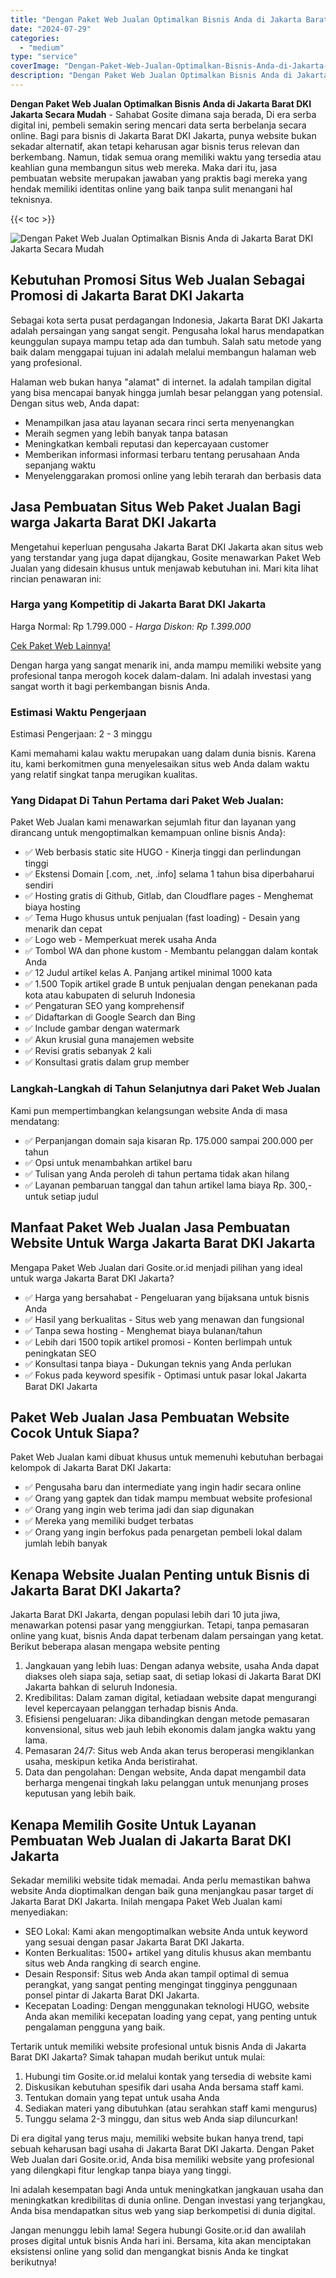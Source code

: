 ```yaml
---
title: "Dengan Paket Web Jualan Optimalkan Bisnis Anda di Jakarta Barat DKI Jakarta Secara Mudah"
date: "2024-07-29"
categories: 
  - "medium"
type: "service"
coverImage: "Dengan-Paket-Web-Jualan-Optimalkan-Bisnis-Anda-di-Jakarta-Barat-DKI-Jakarta-Secara-Mudah.png"
description: "Dengan Paket Web Jualan Optimalkan Bisnis Anda di Jakarta Barat DKI Jakarta Secara Mudah. Jangan menunggu lebih lama! Segera hubungi Gosite.or.id dan awalila..."
---
```


**Dengan Paket Web Jualan Optimalkan Bisnis Anda di Jakarta Barat DKI Jakarta Secara Mudah** - Sahabat Gosite dimana saja berada, Di era serba digital ini, pembeli semakin sering mencari data serta berbelanja secara online. Bagi para bisnis di Jakarta Barat DKI Jakarta, punya website bukan sekadar alternatif, akan tetapi keharusan agar bisnis terus relevan dan berkembang. Namun, tidak semua orang memiliki waktu yang tersedia atau keahlian guna membangun situs web mereka. Maka dari itu, jasa pembuatan website merupakan jawaban yang praktis bagi mereka yang hendak memiliki identitas online yang baik tanpa sulit menangani hal teknisnya.

{{< toc >}}

![Dengan Paket Web Jualan Optimalkan Bisnis Anda di Jakarta Barat DKI Jakarta Secara Mudah](/images/medium/Dengan-Paket-Web-Jualan-Optimalkan-Bisnis-Anda-di-Jakarta-Barat-DKI-Jakarta-Secara-Mudah.png)

## Kebutuhan Promosi Situs Web Jualan Sebagai Promosi di Jakarta Barat DKI Jakarta

Sebagai kota serta pusat perdagangan Indonesia, Jakarta Barat DKI Jakarta adalah persaingan yang sangat sengit. Pengusaha lokal harus mendapatkan keunggulan supaya mampu tetap ada dan tumbuh. Salah satu metode yang baik dalam menggapai tujuan ini adalah melalui membangun halaman web yang profesional.

Halaman web bukan hanya "alamat" di internet. Ia adalah tampilan digital yang bisa mencapai banyak hingga jumlah besar pelanggan yang potensial. Dengan situs web, Anda dapat:

- Menampilkan jasa atau layanan secara rinci serta menyenangkan
- Meraih segmen yang lebih banyak tanpa batasan
- Meningkatkan kembali reputasi dan kepercayaan customer
- Memberikan informasi informasi terbaru tentang perusahaan Anda sepanjang waktu
- Menyelenggarakan promosi online yang lebih terarah dan berbasis data

## Jasa Pembuatan Situs Web Paket Jualan Bagi warga Jakarta Barat DKI Jakarta

Mengetahui keperluan pengusaha Jakarta Barat DKI Jakarta akan situs web yang terstandar yang juga dapat dijangkau, Gosite menawarkan Paket Web Jualan yang didesain khusus untuk menjawab kebutuhan ini. Mari kita lihat rincian penawaran ini:

### Harga yang Kompetitip di Jakarta Barat DKI Jakarta

<a class="cta-button">Harga Normal: Rp 1.799.000 - <em>Harga Diskon: Rp 1.399.000</em></a>

<a href="/jasa-web/" class="cta-button">Cek Paket Web Lainnya!</a>

Dengan harga yang sangat menarik ini, anda mampu memiliki website yang profesional tanpa merogoh kocek dalam-dalam. Ini adalah investasi yang sangat worth it bagi perkembangan bisnis Anda.

### Estimasi Waktu Pengerjaan

Estimasi Pengerjaan: 2 - 3 minggu

Kami memahami kalau waktu merupakan uang dalam dunia bisnis. Karena itu, kami berkomitmen guna menyelesaikan situs web Anda dalam waktu yang relatif singkat tanpa merugikan kualitas.

### Yang Didapat Di Tahun Pertama dari Paket Web Jualan:

Paket Web Jualan kami menawarkan sejumlah fitur dan layanan yang dirancang untuk mengoptimalkan kemampuan online bisnis Anda}:

- ✅ Web berbasis static site HUGO - Kinerja tinggi dan perlindungan tinggi
- ✅ Ekstensi Domain \[.com, .net, .info\] selama 1 tahun bisa diperbaharui sendiri
- ✅ Hosting gratis di Github, Gitlab, dan Cloudflare pages - Menghemat biaya hosting
- ✅ Tema Hugo khusus untuk penjualan (fast loading) - Desain yang menarik dan cepat
- ✅ Logo web - Memperkuat merek usaha Anda
- ✅ Tombol WA dan phone kustom - Membantu pelanggan dalam kontak Anda
- ✅ 12 Judul artikel kelas A. Panjang artikel minimal 1000 kata
- ✅ 1.500 Topik artikel grade B untuk penjualan dengan penekanan pada kota atau kabupaten di seluruh Indonesia
- ✅ Pengaturan SEO yang komprehensif
- ✅ Didaftarkan di Google Search dan Bing
- ✅ Include gambar dengan watermark
- ✅ Akun krusial guna manajemen website
- ✅ Revisi gratis sebanyak 2 kali
- ✅ Konsultasi gratis dalam grup member

### Langkah-Langkah di Tahun Selanjutnya dari Paket Web Jualan

Kami pun mempertimbangkan kelangsungan website Anda di masa mendatang:

- ✅ Perpanjangan domain saja kisaran Rp. 175.000 sampai 200.000 per tahun
- ✅ Opsi untuk menambahkan artikel baru
- ✅ Tulisan yang Anda peroleh di tahun pertama tidak akan hilang
- ✅ Layanan pembaruan tanggal dan tahun artikel lama biaya Rp. 300,- untuk setiap judul

## Manfaat Paket Web Jualan Jasa Pembuatan Website Untuk Warga Jakarta Barat DKI Jakarta

Mengapa Paket Web Jualan dari Gosite.or.id menjadi pilihan yang ideal untuk warga Jakarta Barat DKI Jakarta?

- ✅ Harga yang bersahabat - Pengeluaran yang bijaksana untuk bisnis Anda
- ✅ Hasil yang berkualitas - Situs web yang menawan dan fungsional
- ✅ Tanpa sewa hosting - Menghemat biaya bulanan/tahun
- ✅ Lebih dari 1500 topik artikel promosi - Konten berlimpah untuk peningkatan SEO
- ✅ Konsultasi tanpa biaya - Dukungan teknis yang Anda perlukan
- ✅ Fokus pada keyword spesifik - Optimasi untuk pasar lokal Jakarta Barat DKI Jakarta

## Paket Web Jualan Jasa Pembuatan Website Cocok Untuk Siapa?

Paket Web Jualan kami dibuat khusus untuk memenuhi kebutuhan berbagai kelompok di Jakarta Barat DKI Jakarta:

- ✅ Pengusaha baru dan intermediate yang ingin hadir secara online
- ✅ Orang yang gaptek dan tidak mampu membuat website profesional
- ✅ Orang yang ingin web terima jadi dan siap digunakan
- ✅ Mereka yang memiliki budget terbatas
- ✅ Orang yang ingin berfokus pada penargetan pembeli lokal dalam jumlah lebih banyak

## Kenapa Website Jualan Penting untuk Bisnis di Jakarta Barat DKI Jakarta?

Jakarta Barat DKI Jakarta, dengan populasi lebih dari 10 juta jiwa, menawarkan potensi pasar yang menggiurkan. Tetapi, tanpa pemasaran online yang kuat, bisnis Anda dapat terbenam dalam persaingan yang ketat. Berikut beberapa alasan mengapa website penting

1. Jangkauan yang lebih luas: Dengan adanya website, usaha Anda dapat diakses oleh siapa saja, setiap saat, di setiap lokasi di Jakarta Barat DKI Jakarta bahkan di seluruh Indonesia.
2. Kredibilitas: Dalam zaman digital, ketiadaan website dapat mengurangi level kepercayaan pelanggan terhadap bisnis Anda.
3. Efisiensi pengeluaran: Jika dibandingkan dengan metode pemasaran konvensional, situs web jauh lebih ekonomis dalam jangka waktu yang lama.
4. Pemasaran 24/7: Situs web Anda akan terus beroperasi mengiklankan usaha, meskipun ketika Anda beristirahat.
5. Data dan pengolahan: Dengan website, Anda dapat mengambil data berharga mengenai tingkah laku pelanggan untuk menunjang proses keputusan yang lebih baik.

## Kenapa Memilih Gosite Untuk Layanan Pembuatan Web Jualan di Jakarta Barat DKI Jakarta

Sekadar memiliki website tidak memadai. Anda perlu memastikan bahwa website Anda dioptimalkan dengan baik guna menjangkau pasar target di Jakarta Barat DKI Jakarta. Inilah mengapa Paket Web Jualan kami menyediakan:

- SEO Lokal: Kami akan mengoptimalkan website Anda untuk keyword yang sesuai dengan pasar Jakarta Barat DKI Jakarta.
- Konten Berkualitas: 1500+ artikel yang ditulis khusus akan membantu situs web Anda rangking di search engine.
- Desain Responsif: Situs web Anda akan tampil optimal di semua perangkat, yang sangat penting mengingat tingginya penggunaan ponsel pintar di Jakarta Barat DKI Jakarta.
- Kecepatan Loading: Dengan menggunakan teknologi HUGO, website Anda akan memiliki kecepatan loading yang cepat, yang penting untuk pengalaman pengguna yang baik.

Tertarik untuk memiliki website profesional untuk bisnis Anda di Jakarta Barat DKI Jakarta? Simak tahapan mudah berikut untuk mulai:

1. Hubungi tim Gosite.or.id melalui kontak yang tersedia di website kami
2. Diskusikan kebutuhan spesifik dari usaha Anda bersama staff kami.
3. Tentukan domain yang tepat untuk usaha Anda
4. Sediakan materi yang dibutuhkan (atau serahkan staff kami mengurus)
5. Tunggu selama 2-3 minggu, dan situs web Anda siap diluncurkan!

Di era digital yang terus maju, memiliki website bukan hanya trend, tapi sebuah keharusan bagi usaha di Jakarta Barat DKI Jakarta. Dengan Paket Web Jualan dari Gosite.or.id, Anda bisa memiliki website yang profesional yang dilengkapi fitur lengkap tanpa biaya yang tinggi.

Ini adalah kesempatan bagi Anda untuk meningkatkan jangkauan usaha dan meningkatkan kredibilitas di dunia online. Dengan investasi yang terjangkau, Anda bisa mendapatkan situs web yang siap berkompetisi di dunia digital.

Jangan menunggu lebih lama! Segera hubungi Gosite.or.id dan awalilah proses digital untuk bisnis Anda hari ini. Bersama, kita akan menciptakan eksistensi online yang solid dan mengangkat bisnis Anda ke tingkat berikutnya!